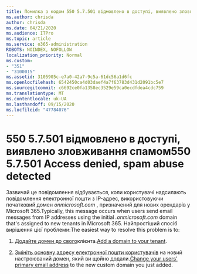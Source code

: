 ```yaml
---
title: Помилка з кодом 550 5.7.501 відмовлено в доступі, виявлено зловживання спамом
ms.author: chrisda
author: chrisda
ms.date: 04/21/2020
ms.audience: ITPro
ms.topic: article
ms.service: o365-administration
ROBOTS: NOINDEX, NOFOLLOW
localization_priority: Normal
ms.custom:
- "351"
- "3100015"
ms.assetid: 3105905c-e7a0-42a7-9c5a-61dc56a1d6fc
ms.openlocfilehash: 6542450ca4d03daef4a7f63783d431d2091bc5e7
ms.sourcegitcommit: c6692ce0fa1358ec3529e59ca0ecdfdea4cdc759
ms.translationtype: MT
ms.contentlocale: uk-UA
ms.lasthandoff: 09/15/2020
ms.locfileid: "47784076"
---
```

# <a name="550-57501-access-denied-spam-abuse-detected"></a><span data-ttu-id="4d915-102">550 5.7.501 відмовлено в доступі, виявлено зловживання спамом</span><span class="sxs-lookup"><span data-stu-id="4d915-102">550 5.7.501 Access denied, spam abuse detected</span></span>

<span data-ttu-id="4d915-103">Зазвичай це повідомлення відбувається, коли користувачі надсилають повідомлення електронної пошти з IP-адрес, використовуючи початковий домен *onmicrosoft.com* , призначений для нових орендарів у Microsoft 365.</span><span class="sxs-lookup"><span data-stu-id="4d915-103">Typically, this message occurs when users send email messages from IP addresses using the initial *.onmicrosoft.com* domain that's assigned to new tenants in Microsoft 365.</span></span> <span data-ttu-id="4d915-104">Найпростіший спосіб вирішення цієї проблеми:</span><span class="sxs-lookup"><span data-stu-id="4d915-104">The easiest way to resolve this problem is to:</span></span>

1. <span data-ttu-id="4d915-105">[Додайте домен до свого](https://docs.microsoft.com/microsoft-365/admin/setup/add-domain)клієнта.</span><span class="sxs-lookup"><span data-stu-id="4d915-105">[Add a domain to your tenant](https://docs.microsoft.com/microsoft-365/admin/setup/add-domain).</span></span>

2. <span data-ttu-id="4d915-106">[Змініть основну адресу електронної пошти користувачів](https://docs.microsoft.com/microsoft-365/admin/add-users/change-a-user-name-and-email-address) на новий настроюваний домен, який ви щойно додали.</span><span class="sxs-lookup"><span data-stu-id="4d915-106">[Change your users' primary email address](https://docs.microsoft.com/microsoft-365/admin/add-users/change-a-user-name-and-email-address) to the new custom domain you just added.</span></span>
